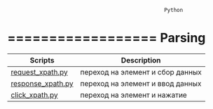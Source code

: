                                                       Python
==================
Parsing
==================
| Scripts                                              | Description                           |
| ---------------------------------------------------- | --------------------------------------|
| [request_xpath.py](parsing/request_xpath.py)         | переход на элемент и сбор данных      |
| [response_xpath.py](parsing/response_xpath.py)       | переход на элемент и ввод данных      |
| [click_xpath.py](parsing/click_xpath.py)             | переход на элемент и нажатие          |

